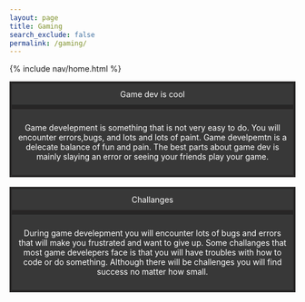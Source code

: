 ```yaml
---
layout: page 
title: Gaming
search_exclude: false
permalink: /gaming/
---
```

{% include nav/home.html %}
<html>
    <head>
        <style>
            .white-on-dark {
                color: #fff; 
                background-color: #383838; /* color code for dark grey */
                padding: 10px; /* padding around text */
                border: 4px solid #272626; 
            }
        </style>
    </head>
    <body>
        <div class="white-on-dark" id="output">
          <center> Game dev is cool</center> 
        </div>
                <div class="white-on-dark" id="output">
                           <center> <p>Game develepment is something that is not very easy to do. You will encounter errors,bugs, and lots and lots of paint. Game develpemtn is a delecate balance of fun and pain. The best parts about game dev is mainly slaying an error or seeing your friends play your game.</p></center>
        </div>
                <br>
                <div class="white-on-dark" id="output">
          <center> Challanges</center> 
        </div>
                <div class="white-on-dark" id="output">
                           <center> <p>During game develepment you will encounter lots of bugs and errors that will make you frustrated and want to give up. Some challanges that most game develepers face is that you will have troubles with how to code or do something. Although there will be challenges you will find success no matter how small.</p></center>
        </div>
    </body>
    </html>